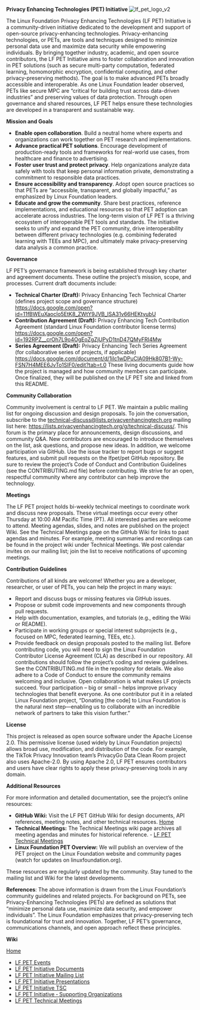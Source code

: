 **Privacy Enhancing Technologies (PET) Initiative**
![lf_pet_logo_v2](https://github.com/user-attachments/assets/67dea400-cc81-4084-a024-61b80336ba03)



The Linux Foundation Privacy Enhancing Technologies (LF PET) Initiative is a community-driven initiative dedicated to the development and support of open-source privacy-enhancing technologies. Privacy-enhancing technologies, or PETs, are tools and techniques designed to minimize personal data use and maximize data security while empowering individuals. By bringing together industry, academic, and open source contributors, the LF PET Initiative aims to foster collaboration and innovation in PET solutions (such as secure multi-party computation, federated learning, homomorphic encryption, confidential computing, and other privacy-preserving methods).  The goal is to make advanced PETs broadly accessible and interoperable. As one Linux Foundation leader observed, PETs like secure MPC are “critical for building trust across data-driven industries” and preserving values of data protection. Through open governance and shared resources, LF PET helps ensure these technologies are developed in a transparent and sustainable way.

**Mission and Goals**

- **Enable open collaboration**. Build a neutral home where experts and organizations can work together on PET research and implementations.
- **Advance practical PET solutions**. Encourage development of production-ready tools and frameworks for real-world use cases, from healthcare and finance to advertising.
- **Foster user trust and protect privacy**. Help organizations analyze data safely with tools that keep personal information private, demonstrating a commitment to responsible data practices.
- **Ensure accessibility and transparency**. Adopt open source practices so that PETs are “accessible, transparent, and globally impactful,” as emphasized by Linux Foundation leaders.
- **Educate and grow the community**. Share best practices, reference implementations, and educational resources so that PET adoption can accelerate across industries.
The long-term vision of LF PET is a thriving ecosystem of interoperable PET tools and standards. The initiative seeks to unify and expand the PET community, drive interoperability between different privacy technologies (e.g. combining federated learning with TEEs and MPC), and ultimately make privacy-preserving data analysis a common practice.

**Governance**

LF PET’s governance framework is being established through key charter and agreement documents.  These outline the project’s mission, scope, and processes.  Current draft documents include:
- **Technical Charter (Draft):** Privacy Enhancing Tech Technical Charter (defines project scope and governance structure) https://docs.google.com/open?id=11fBWEuXaoclo5EtK8_ZWtY9JVB_ISA31v66HEKtyubU
- **Contribution Agreement (Draft):** Privacy Enhancing Tech Contribution Agreement (standard Linux Foundation contributor license terms) https://docs.google.com/open?id=192RPZ__crOh7L9o4OgEoZgZjUPyD1tnD47QMyFRI4Mw
- **Series Agreement (Draft):** Privacy Enhancing Tech Series Agreement (for collaborative series of projects, if applicable) https://docs.google.com/document/d/1iIc1wDPuClA09Hk807B1-Wy-FSN7H4MEE6JvTo1SIF0/edit?tab=t.0
These living documents guide how the project is managed and how community members can participate.  Once finalized, they will be published on the LF PET site and linked from this README.

**Community Collaboration**

Community involvement is central to LF PET.  We maintain a public mailing list for ongoing discussion and design proposals. To join the conversation, subscribe to the technical-discuss@lists.privacyenhancingtech.org mailing list here: https://lists.privacyenhancingtech.org/g/technical-discuss/.  This forum is the primary place for announcements, design discussions, and community Q&A.  New contributors are encouraged to introduce themselves on the list, ask questions, and propose new ideas.
In addition, we welcome participation via GitHub. Use the issue tracker to report bugs or suggest features, and submit pull requests on the lfpet/pet GitHub repository. Be sure to review the project’s Code of Conduct and Contribution Guidelines (see the CONTRIBUTING.md file) before contributing.  We strive for an open, respectful community where any contributor can help improve the technology.

**Meetings**

The LF PET project holds bi-weekly technical meetings to coordinate work and discuss new proposals. These virtual meetings occur every other Thursday at 10:00 AM Pacific Time (PT). All interested parties are welcome to attend. Meeting agendas, slides, and notes are published on the project Wiki. See the Technical Meetings page on the GitHub Wiki for links to past agendas and minutes. For example, meeting summaries and recordings can be found in the project wiki under Technical Meetings. We post calendar invites on our mailing list; join the list to receive notifications of upcoming meetings.

**Contribution Guidelines**

Contributions of all kinds are welcome! Whether you are a developer, researcher, or user of PETs, you can help the project in many ways:
- Report and discuss bugs or missing features via GitHub issues.
- Propose or submit code improvements and new components through pull requests.
- Help with documentation, examples, and tutorials (e.g., editing the Wiki or README).
- Participate in working groups or special interest subprojects (e.g., focused on MPC, federated learning, TEEs, etc.).
- Provide feedback on design proposals posted to the mailing list.
Before contributing code, you will need to sign the Linux Foundation Contributor License Agreement (CLA) as described in our repository. All contributions should follow the project’s coding and review guidelines.  See the CONTRIBUTING.md file in the repository for details. We also adhere to a Code of Conduct to ensure the community remains welcoming and inclusive.
Open collaboration is what makes LF projects succeed. Your participation – big or small – helps improve privacy technologies that benefit everyone. As one contributor put it in a related Linux Foundation project, “Donating [the code] to Linux Foundation is the natural next step—enabling us to collaborate with an incredible network of partners to take this vision further.”

**License**

This project is released as open source software under the Apache License 2.0.  This permissive license (used widely by Linux Foundation projects) allows broad use, modification, and distribution of the code. For example, the TikTok Privacy Innovation team’s PrivacyGo Data Clean Room project also uses Apache-2.0. 
By using Apache 2.0, LF PET ensures contributors and users have clear rights to apply these privacy-preserving tools in any domain.

**Additional Resources**

For more information and detailed documentation, see the project’s online resources:
- **GitHub Wiki:** Visit the LF PET GitHub Wiki for design documents, API references, meeting notes, and other technical resources. [Home](https://github.com/lfpet/Linux-Foundation-Privacy-Enhancing-Technologies-Initiative/wiki)
- **Technical Meetings:** The Technical Meetings wiki page archives all meeting agendas and minutes for historical reference. - [LF PET Technical Meetings](https://github.com/lfpet/Linux-Foundation-Privacy-Enhancing-Technologies-Initiative/wiki/LF-PET-Technical-Meetings)
- **Linux Foundation PET Overview:** We will publish an overview of the PET project on the Linux Foundation website and community pages (watch for updates on linuxfoundation.org).

These resources are regularly updated by the community. Stay tuned to the mailing list and Wiki for the latest developments.

**References**: The above information is drawn from the Linux Foundation’s community guidelines and related projects. For background on PETs, see Privacy-Enhancing Technologies (PETs) are defined as solutions that “minimize personal data use, maximize data security, and empower individuals”. The Linux Foundation emphasizes that privacy-preserving tech is foundational for trust and innovation. Together, LF PET’s governance, communications channels, and open approach reflect these principles.

**Wiki**

[Home](https://github.com/lfpet/Linux-Foundation-Privacy-Enhancing-Technologies-Initiative/wiki)
- [LF PET Events](https://github.com/lfpet/Linux-Foundation-Privacy-Enhancing-Technologies-Initiative/wiki/LF-PET-Events)
- [LF PET Initiative Documents](https://github.com/lfpet/Linux-Foundation-Privacy-Enhancing-Technologies-Initiative/wiki/LF-PET-Initiative-Documents)
- [LF PET Initiative Mailing List](https://github.com/lfpet/Linux-Foundation-Privacy-Enhancing-Technologies-Initiative/wiki/LF-PET-Initiative-mailing-list)
- [LF PET Initiative Presentations](https://github.com/lfpet/Linux-Foundation-Privacy-Enhancing-Technologies-Initiative/wiki/LF-PET-Initiative-Presentations)
- [LF PET Initiative TSC](https://github.com/lfpet/Linux-Foundation-Privacy-Enhancing-Technologies-Initiative/wiki/LF-PET-Initiative-Technical-Steering-Committee-(TSC))
- [LF PET Initiative ‐ Supporting Organizations](https://github.com/lfpet/Linux-Foundation-Privacy-Enhancing-Technologies-Initiative/wiki/LF-PET-Initiative-%E2%80%90-Supporting-Organizations)
- [LF PET Technical Meetings](https://github.com/lfpet/Linux-Foundation-Privacy-Enhancing-Technologies-Initiative/wiki/LF-PET-Technical-Meetings)
